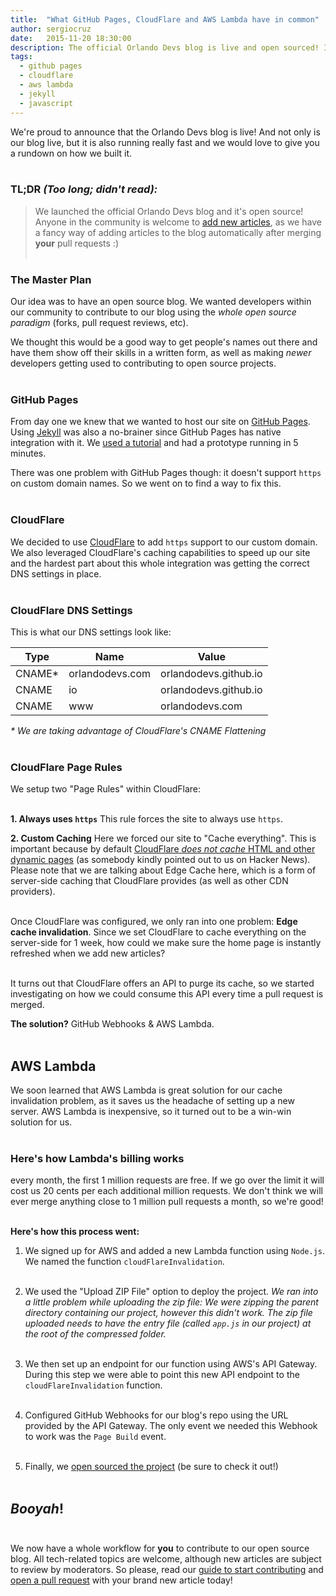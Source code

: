 ```yaml
---
title:  "What GitHub Pages, CloudFlare and AWS Lambda have in common"
author: sergiocruz
date:   2015-11-20 18:30:00
description: The official Orlando Devs blog is live and open sourced! It uses Jekyll, GitHub Pages, CloudFlare and AWS Lambda. Anyone can open pull requests to add new articles.
tags:
  - github pages
  - cloudflare
  - aws lambda
  - jekyll
  - javascript
---
```

We're proud to announce that the Orlando Devs blog is live! And not only is our blog live, but it is also running really fast and we would love to give you a rundown on how we built it.<br><br>

### TL;DR _(Too long; didn't read):_

> We launched the official Orlando Devs blog and it's open source! Anyone in the community is welcome to  [add new articles](https://github.com/OrlandoDevs/orlandodevs.github.io/blob/master/CONTRIBUTING.md), as we have a fancy way of adding articles to the blog automatically after merging **your** pull requests :)<br><br>

### The Master Plan

Our idea was to have an open source blog. We wanted developers within our community to contribute to our blog using the _whole open source paradigm_ (forks, pull request reviews, etc).

We thought this would be a good way to get people's names out there and have them show off their skills in a written form, as well as making _newer_ developers getting used to contributing to open source projects.<br><br>

### GitHub Pages

From day one we knew that we wanted to host our site on [GitHub Pages](https://pages.github.com/). Using [Jekyll](https://jekyllrb.com) was also a no-brainer since GitHub Pages has native integration with it. We [used a tutorial](https://help.github.com/articles/using-jekyll-with-pages) and had a prototype running in 5 minutes.

There was one problem with GitHub Pages though: it doesn't support `https` on custom domain names. So we went on to find a way to fix this.<br><br>

### CloudFlare

We decided to use [CloudFlare](https://cloudflare.com) to add `https` support to our custom domain. We also leveraged CloudFlare's caching capabilities to speed up our site and the hardest part about this whole integration was getting the correct DNS settings in place.<br><br>

### CloudFlare DNS Settings

This is what our DNS settings look like:

| Type | Name | Value |
| ---- | ---- | ----- |
| CNAME* | orlandodevs.com | orlandodevs.github.io |
| CNAME | io | orlandodevs.github.io |
| CNAME | www | orlandodevs.com |

_* We are taking advantage of CloudFlare's CNAME Flattening_<br><br>

### CloudFlare Page Rules

We setup two "Page Rules" within CloudFlare:<br><br>

**1. Always uses `https`**
This rule forces the site to always use `https`.<br>

**2. Custom Caching**
Here we forced our site to "Cache everything". This is important because by default <a href="https://support.cloudflare.com/hc/en-us/articles/200168306-Is-there-a-tutorial-for-PageRules-" target="_blank">CloudFlare _does not cache_ HTML and other dynamic pages</a> (as somebody kindly pointed out to us on Hacker News). Please note that we are talking about Edge Cache here, which is a form of server-side caching that CloudFlare provides (as well as other CDN providers).<br><br>

Once CloudFlare was configured, we only ran into one problem: **Edge cache invalidation**. Since we set CloudFlare to cache everything on the server-side for 1 week, how could we make sure the home page is instantly refreshed when we add new articles?<br><br>

It turns out that CloudFlare offers an API to purge its cache, so we started investigating on how we could consume this API every time a pull request is merged.

**The solution?** GitHub Webhooks & AWS Lambda.<br><br>

## AWS Lambda

We soon learned that AWS Lambda is great solution for our cache invalidation problem, as it saves us the headache of setting up a new server. AWS Lambda is inexpensive, so it turned out to be a win-win solution for us.<br><br>

### Here's how Lambda's billing works

every month, the first 1 million requests are free. If we go over the limit it will cost us 20 cents per each additional million requests. We don't think we will ever merge anything close to 1 million pull requests a month, so we're good!<br><br>

**Here's how this process went:**

1. We signed up for AWS and added a new Lambda function using `Node.js`. We named the function `cloudFlareInvalidation`.<br><br>

2. We used the "Upload ZIP File" option to deploy the project.
_We ran into a little problem while uploading the zip file: We were zipping the parent directory containing our project, however this didn't work. The zip file uploaded needs to have the entry file (called `app.js` in our project) at the root of the compressed folder._<br><br>

3. We then set up an endpoint for our function using AWS's API Gateway. During this step we were able to point this new API endpoint to the `cloudFlareInvalidation` function.<br><br>

4. Configured GitHub Webhooks for our blog's repo using the URL provided by the API Gateway. The only event we needed this Webhook to work was the `Page Build` event.<br><br>

5. Finally, we [open sourced the project](https://github.com/OrlandoDevs/cache-purger) (be sure to check it out!)<br><br>

## _Booyah_!<br><br>

We now have a whole workflow for **you** to contribute to our open source blog. All tech-related topics are welcome, although new articles are subject to review by moderators. So please, read our [guide to start contributing](https://github.com/OrlandoDevs/orlandodevs.github.io/blob/master/CONTRIBUTING.md) and [open a pull request](https://github.com/OrlandoDevs/orlandodevs.github.io/compare) with your brand new article today!
